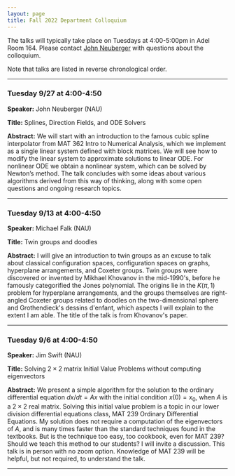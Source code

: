 ```yaml
---
layout: page
title: Fall 2022 Department Colloquium
---
```


The talks will typically take place on Tuesdays at 4:00-5:00pm in Adel Room 164. Please contact <a href="mailto:john.neuberger@nau.edu">John Neuberger</a> with questions about the colloquium.

Note that talks are listed in reverse chronological order.

<hr>

### Tuesday 9/27 at 4:00-4:50

**Speaker:** John Neuberger (NAU)

**Title:** Splines, Direction Fields, and ODE Solvers

**Abstract:** We will start with an introduction to the famous cubic spline interpolator from MAT 362 Intro to Numerical Analysis, which we implement as a single linear system defined with block matrices. We will see how to modify the linear system to approximate solutions to linear ODE. For nonlinear ODE we obtain a nonlinear system, which can be solved by Newton’s method. The talk concludes with some ideas about various algorithms derived from this way of thinking, along with some open questions and ongoing research topics.

<hr>

### Tuesday 9/13 at 4:00-4:50

**Speaker:** Michael Falk (NAU)

**Title:** Twin groups and doodles

**Abstract:** I will give an introduction to twin groups as an excuse to talk about classical configuration spaces, configuration spaces on graphs, hyperplane arrangements, and Coxeter groups. Twin groups were discovered or invented by Mikhael Khovanov in the mid-1990's, before he famously categorified the Jones polynomial. The origins lie in the $K(\pi,1)$ problem for hyperplane arrangements, and the groups themselves are right-angled Coxeter groups related to doodles on the two-dimensional sphere and Grothendieck's dessins d'enfant, which aspects I will explain to the extent I am able. The title of the talk is from Khovanov's paper.

<hr>

### Tuesday 9/6 at 4:00-4:50

**Speaker:** Jim Swift (NAU)

**Title:** Solving $2\times 2$ matrix Initial Value Problems without computing eigenvectors

**Abstract:** We present a simple algorithm for the solution to the ordinary differential equation $dx/dt = Ax$ with the initial condition $x(0) = x_0$, when $A$ is a $2\times 2$ real matrix. Solving this initial value problem is a topic in our lower division differential equations class, MAT 239 Ordinary Differential Equations. My solution does not require a computation of the eigenvectors of $A$, and is many times faster than the standard techniques found in the textbooks. But is the technique too easy, too cookbook, even for MAT 239? Should we teach this method to our students? I will invite a discussion.
This talk is in person with no zoom option. Knowledge of MAT 239 will be helpful, but not required, to understand the talk.

<hr>
